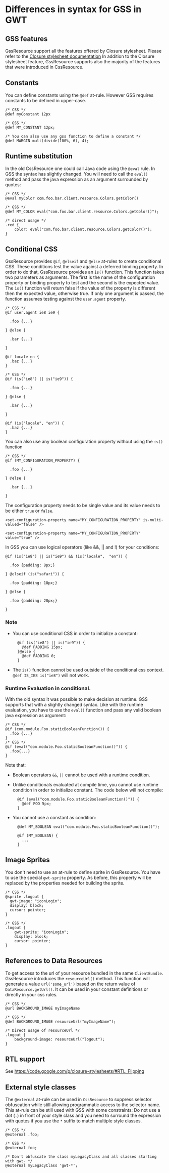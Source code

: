 # Differences in syntax for GSS in GWT

## GSS features
GssResource support all the features offered by Closure stylesheet. Please refer to the [Closure stylesheet documentation](https://code.google.com/p/closure-stylesheets/#CSS_Extensions)
In addition to the Closure stylesheet feature, GssResource supports also the majority of the features that were introduced in CssResource.

## Constants
You can define constants using the `@def` at-rule. However GSS requires constants to be defined in upper-case.

```
/* CSS */
@def myConstant 12px

/* GSS */
@def MY_CONSTANT 12px;

/* You can also use any gss function to define a constant */
@def MARGIN mult(divide(100%, 6), 4);
```

## Runtime substitution
In the old CssResource one could call Java code using the `@eval` rule.
In GSS the syntax has slightly changed. You will need to call the `eval()`
method and pass the java expression as an argument surrounded by quotes:

```
/* CSS */
@eval myColor com.foo.bar.client.resource.Colors.getColor()

/* GSS */
@def MY_COLOR eval("com.foo.bar.client.resource.Colors.getColor()");

/* direct usage */
.red {
    color: eval("com.foo.bar.client.resource.Colors.getColor()");
}
```

## Conditional CSS
GssResource provides `@if`, `@elseif` and `@else` at-rules to create conditional CSS. These
conditions test the value against a deferred binding property.
In order to do that, GssResource provides an `is()` function.
This function takes two parameters as arguments. The first is the name of the
configuration property or binding property to test and the second is the expected value.
The `is()` function will return false if the value of the property is different then the expected value, otherwise true.
If only one argument is passed, the function assumes testing against the `user.agent` property.

```
/* CSS */
@if user.agent ie8 ie9 {

  .foo {...}

} @else {

  .bar {...}

}

@if locale en {
  .baz {...}
}

/* GSS */
@if (is("ie8") || is("ie9")) {

  .foo {...}

} @else {

  .bar {...}

}

@if (is("locale", "en")) {
  .baz {...}
}
```

You can also use any boolean configuration property without using the `is()` function

```
/* GSS */
@if (MY_CONFIGURATION_PROPERTY) {

  .foo {...}

} @else {

  .bar {...}

}
```

The configuration property needs to be single value and its value needs to be either `true` or `false`.

```
<set-configuration-property name="MY_CONFIGURATION_PROPERTY" is-multi-valued="false" />

<set-configuration-property name="MY_CONFIGURATION_PROPERTY" value="true" />
```

In GSS you can use logical operators (like &&, || and !) for your conditions:

```
@if (is("ie8") || is("ie9") && !is("locale",  "en")) {

  .foo {padding: 8px;}

} @elseif (is("safari")) {

  .foo {padding: 18px;}

} @else {

  .foo {padding: 28px;}

}
```

### Note

* You can use conditional CSS in order to initialize a constant:

        @if (is("ie8") || is("ie9")) {
          @def PADDING 15px;
        }@else {
          @def PADDING 0;
        }

* The `is()` function cannot be used outside of the conditional css context.
`@def IS_IE8 is("ie8")` will not work.

### Runtime Evaluation in conditional.
With the old syntax it was possible to make decision at runtime.
GSS supports that with a slightly changed syntax.
Like with the runtime evaluation, you have to use the `eval()`
function and pass any valid boolean java expression as argument:

```
/* CSS */
@if (com.module.Foo.staticBooleanFunction()) {
  .foo {...}
}
/* GSS */
@if (eval("com.module.Foo.staticBooleanFunction()")) {
  .foo{...}
}
```

Note that:

* Boolean operators `&&`,  `||` cannot be used with a runtime condition.
* Unlike conditionals evaluated at compile time, you cannot use runtime
    condition in order to initialize constant. The code below will not compile:

        @if (eval("com.module.Foo.staticBooleanFunction()")) {
          @def FOO 5px;
        }

* You cannot use a constant as condition:

        @def MY_BOOLEAN eval("com.module.Foo.staticBooleanFunction()");

        @if (MY_BOOLEAN) {
          ...
        }

## Image Sprites
You don't need to use an at-rule to define sprite in GssResource. You have to use the special `gwt-sprite` property. As before, this property will be replaced by the properties needed for building the sprite.

```
/* CSS */
@sprite .logout {
  gwt-image: "iconLogin";
  display: block;
  cursor: pointer;
}

/* GSS */
.logout {
    gwt-sprite: "iconLogin";
    display: block;
    cursor: pointer;
}
```

## References to Data Resources
To get access to the url of your resource bundled in the same `ClientBundle`. GssResource introduces the `resourceUrl()` method. This function will generate a value `url('some_url')` based on the return value of `DataResource.getUrl()`. It can be used in your constant definitions or directly in your css rules.

```
/* CSS */
@url BACKGROUND_IMAGE myImageName

/* GSS */
@def BACKGROUND_IMAGE resourceUrl("myImageName");
```

```
/* Direct usage of resourceUrl */
.logout {
    background-image: resourceUrl("logout");
}
```


## RTL support
See https://code.google.com/p/closure-stylesheets/#RTL_Flipping

## External style classes
The `@external` at-rule can be used in `CssResource` to suppress selector obfuscation while still allowing programmatic access to the selector name. This at-rule can be still used with GSS with some constraints:
Do not use a dot (`.`) in front of your style class and you need to surround the expression with quotes if you use the `*` suffix to match multiple style classes.

```
/* CSS */
@external .foo;

/* GSS */
@external foo;

/* Don't obfuscate the class myLegacyClass and all classes starting with gwt- */
@external myLegacyClass 'gwt-*';
```
